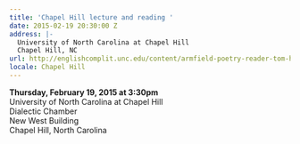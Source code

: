 ```yaml
---
title: 'Chapel Hill lecture and reading '
date: 2015-02-19 20:30:00 Z
address: |-
  University of North Carolina at Chapel Hill
  Chapel Hill, NC
url: http://englishcomplit.unc.edu/content/armfield-poetry-reader-tom-healy
locale: Chapel Hill
---
```


**Thursday, February 19, 2015 at 3:30pm**  
University of North Carolina at Chapel Hill  
Dialectic Chamber  
New West Building  
Chapel Hill, North Carolina
